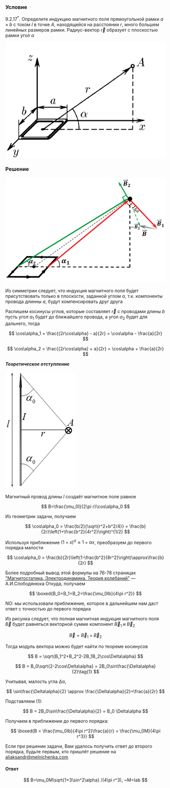 ###  Условие

$9.2.17^*.$ Определите индукцию магнитного поля прямоугольной рамки $a \times b$ с током $I$ в точке $A$, находящейся на расстоянии $r$, много большем линейных размеров рамки. Радиус-вектор $\vec{r}$ образует с плоскостью рамки угол $\alpha$

![ К задаче $9.2.17^*$ |574x411, 39%](../../img/9.2.17/statement.png)

### Решение

![ Направление суммарной магнитной индукции |833x545, 59%](../../img/9.2.17/9.2.17_1.png)

Из симметрии следует, что индукция магнитного поля будет присутствовать только в плоскости, заданной углом $\alpha$, т.к. компоненты провода длинны $a$, будут компенсировать друг друга

Распишем косинусы углов, которые составляет $\vec{r}$ с проводами длины $b$ пусть угол $\alpha_1$ будет до ближайшего провода, а угол $\alpha_2$ будет для дальнего, тогда

$$
\cos\alpha_1 = \frac{{2r\cos\alpha} - a}{2r} = \cos\alpha - \frac{a}{2r}
$$

$$
\cos\alpha_2 = \frac{{2r\cos\alpha} + a}{2r} = \cos\alpha + \frac{a}{2r}
$$

**_Теоретическое отступление_**

![ Магнитная индукция, создаваемая проводом длины $l$ |220x368, 24%](../../img/9.2.17/9.2.17_2.png)

Магнитный провод длины $l$ создаёт магнитное поле равное

$$
B=\frac{\mu_0I}{2\pi r}\cos\alpha_0
$$

Из геометрии задачи, получаем

$$
\cos\alpha_0 = \frac{b/2}{\sqrt{r^2+b^2/4}} = \frac{b}{2r}\left(1+\frac{b^2}{4r^2}\right)^{1/2}
$$

Используя приближение $(1+x)^\alpha\approx1+\alpha x$, преобразуем до первого порядка малости

$$
\cos\alpha_0 = \frac{b}{2r}\left(1-\frac{b^2}{8r^2}\right)\approx\frac{b}{2r}
$$

Более подробный вывод этой формулы на 76-78 страницах ["Магнитостатика. Электродинамика. Теория колебаний"](http://belpho.org/books/Magnitostatika.pdf) — А.И.Слободянюка Откуда, получаем

$$
\boxed{B_0=B_1=B_2=\frac{\mu_0Ib}{4\pi r^2}}
$$

NO: мы использовали приближение, которое в дальнейшем нам даст ответ с точностью до первого порядка

Из рисунка следует, что полная магнитная индукция магнитного поля $\vec{B}$ будет равняться векторной сумме компонент $\vec{B}_1$ и $\vec{B}_2$

$$
\vec{B}=\vec{B}_1+\vec{B}_2
$$

Тогда модуль вектора можно будет найти по теореме косинусов

$$
B = \sqrt{B_1^2+B_2^2-2B_1B_2\cos\Delta\alpha}
$$

$$
B = B_0\sqrt{2-2\cos\Delta\alpha} = 2B_0\sin\frac{\Delta\alpha}{2}\tag{1}
$$

Учитывая, малость угла $\Delta \alpha$,

$$
\sin\frac{\Delta\alpha}{2} \approx \frac{\Delta\alpha}{2}=\frac{a}{2r}
$$

Подставляем $(1)$:

$$
B = 2B_0\sin\frac{\Delta\alpha}{2} = B_0 \Delta\alpha
$$

Получаем в приближении до первого порядка:

$$
\boxed{B = \frac{\mu_0Ib}{4\pi r^2}\frac{a}{r} = \frac{\mu_0M}{4\pi r^3}}
$$

Если при решении задачи, Вам удалось получить ответ до второго порядка, будьте первым, кто пришлёт решение на [aliaksandr@melnichenka.com](mailto:aliaksandr@melnichenka.com)

#### Ответ

$$
B=\mu_0M\sqrt{1+3\sin^2\alpha} /(4\pi r^3), ~M=Iab
$$